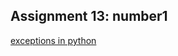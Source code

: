 ## Assignment 13: number1
[exceptions in python](https://github.com/Tahahokmabadi/python_assignments/blob/main/Assignment_13/exceptions.py)
